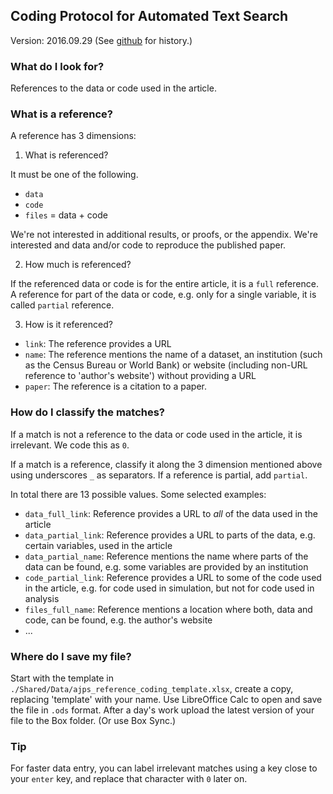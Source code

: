 ## Coding Protocol for Automated Text Search
Version: 2016.09.29 (See [github](http://github.com/bitss/citations) for history.)

### What do I look for?
References to the data or code used in the article.

### What is a reference?
A reference has 3 dimensions:

1. What is referenced?

  It must be one of the following.
 + `data`
 + `code`
 + `files` = data + code

 We're not interested in additional results, or proofs, or the appendix. We're interested and data and/or code to reproduce the published paper.

2. How much is referenced?

  If the referenced data or code is for the entire article, it is a `full` reference. A reference for part of the data or code, e.g. only for a single variable, it is called `partial` reference.

3. How is it referenced?

 + `link`: The reference provides a URL
 + `name`: The reference mentions the name of a dataset, an institution (such as the Census Bureau or World Bank) or website (including non-URL reference to 'author's website') without providing a URL
 + `paper`: The reference is a citation to a paper.

### How do I classify the matches?
If a match is not a reference to the data or code used in the article, it is irrelevant. We code this as `0`.

If a match is a reference, classify it along the 3 dimension mentioned above using underscores `_` as separators. If a reference is partial, add `partial`.

In total there are 13 possible values. Some selected examples:

+ `data_full_link`: Reference provides a URL to *all* of the data used in the article
+ `data_partial_link`: Reference provides a URL to parts of the data, e.g. certain variables, used in the article
+ `data_partial_name`: Reference mentions the name where parts of the data can be found, e.g. some variables are provided by an institution
+ `code_partial_link`: Reference provides a URL to some of the code used in the article, e.g. for code used in simulation, but not for code used in analysis
+ `files_full_name`: Reference mentions a location where both, data and code, can be found, e.g. the author's website
+ ...

### Where do I save my file?
Start with the template in `./Shared/Data/ajps_reference_coding_template.xlsx`, create a copy, replacing 'template' with your name.
Use LibreOffice Calc to open and save the file in `.ods` format.
After a day's work upload the latest version of your file to the Box folder. (Or use Box Sync.)

### Tip
For faster data entry, you can label irrelevant matches using a key close to your `enter` key, and replace that character with `0` later on.
